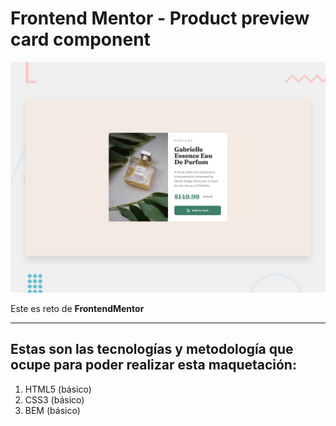 # Frontend Mentor - Product preview card component

![Design preview for the Product preview card component coding challenge](./design/desktop-preview.jpg)

<p>Este es reto de <strong>FrontendMentor</strong></p>
<hr>

## Estas son las tecnologías y metodología que ocupe para poder realizar esta maquetación:

<ol>
    <li>HTML5 (básico)</li>
    <li>CSS3 (básico)</li>
    <li>BEM (básico)</li>
</ol>